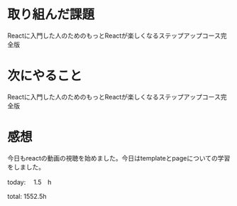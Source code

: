 # 取り組んだ課題
Reactに入門した人のためのもっとReactが楽しくなるステップアップコース完全版

# 次にやること
Reactに入門した人のためのもっとReactが楽しくなるステップアップコース完全版

# 感想
今日もreactの動画の視聴を始めました。今日はtemplateとpageについての学習をしました。

today: 　1.5　h

total: 1552.5h
